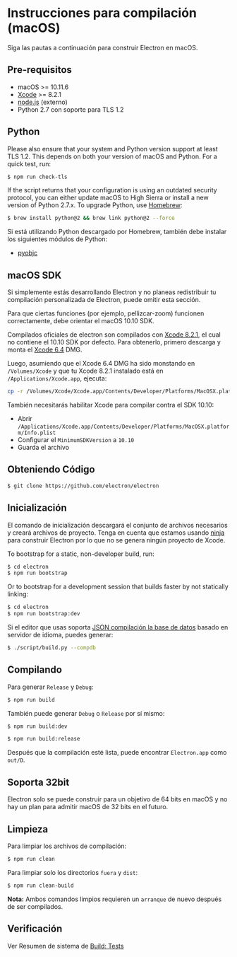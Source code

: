 # Instrucciones para compilación (macOS)

Siga las pautas a continuación para construir Electron en macOS.

## Pre-requisitos

- macOS >= 10.11.6
- [Xcode](https://developer.apple.com/technologies/tools/) >= 8.2.1
- [node.js](https://nodejs.org) (externo)
- Python 2.7 con soporte para TLS 1.2

## Python

Please also ensure that your system and Python version support at least TLS 1.2. This depends on both your version of macOS and Python. For a quick test, run:

```sh
$ npm run check-tls
```

If the script returns that your configuration is using an outdated security protocol, you can either update macOS to High Sierra or install a new version of Python 2.7.x. To upgrade Python, use [Homebrew](https://brew.sh/):

```sh
$ brew install python@2 && brew link python@2 --force
```

Si está utilizando Python descargado por Homebrew, también debe instalar los siguientes módulos de Python:

- [pyobjc](https://pythonhosted.org/pyobjc/install.html)

## macOS SDK

Si simplemente estás desarrollando Electron y no planeas redistribuir tu compilación personalizada de Electron, puede omitir esta sección.

Para que ciertas funciones (por ejemplo, pellizcar-zoom) funcionen correctamente, debe orientar el macOS 10.10 SDK.

Compilados oficiales de electron son compilados con [Xcode 8.2.1](http://adcdownload.apple.com/Developer_Tools/Xcode_8.2.1/Xcode_8.2.1.xip), el cual no contiene el 10.10 SDK por defecto. Para obtenerlo, primero descarga y monta el [Xcode 6.4](http://developer.apple.com/devcenter/download.action?path=/Developer_Tools/Xcode_6.4/Xcode_6.4.dmg) DMG.

Luego, asumiendo que el Xcode 6.4 DMG ha sido monstando en `/Volumes/Xcode` y que tu Xcode 8.2.1 instalado está en `/Applications/Xcode.app`, ejecuta:

```sh
cp -r /Volumes/Xcode/Xcode.app/Contents/Developer/Platforms/MacOSX.platform/Developer/SDKs/MacOSX10.10.sdk /Applications/Xcode.app/Contents/Developer/Platforms/MacOSX.platform/Developer/SDKs/
```

También necesitarás habilitar Xcode para compilar contra el SDK 10.10:

- Abrir `/Applications/Xcode.app/Contents/Developer/Platforms/MacOSX.platform/Info.plist`
- Configurar el `MinimumSDKVersion` a `10.10`
- Guarda el archivo

## Obteniendo Código

```sh
$ git clone https://github.com/electron/electron
```

## Inicialización

El comando de inicialización descargará el conjunto de archivos necesarios y creará archivos de proyecto. Tenga en cuenta que estamos usando [ninja](https://ninja-build.org/) para construir Electron por lo que no se genera ningún proyecto de Xcode.

To bootstrap for a static, non-developer build, run:

```sh
$ cd electron 
$ npm run bootstrap
```

Or to bootstrap for a development session that builds faster by not statically linking:

```sh
$ cd electron 
$ npm run bootstrap:dev
```

Si el editor que usas soporta [JSON compilación la base de datos](http://clang.llvm.org/docs/JSONCompilationDatabase.html) basado en servidor de idioma, puedes generar:

```sh
$ ./script/build.py --compdb
```

## Compilando

Para generar `Release` y `Debug`:

```sh
$ npm run build
```

También puede generar `Debug` o `Release` por sí mismo:

```sh
$ npm run build:dev
```

```sh
$ npm run build:release
```

Después que la compilación esté lista, puede encontrar `Electron.app` como `out/D`.

## Soporta 32bit

Electron solo se puede construir para un objetivo de 64 bits en macOS y no hay un plan para admitir macOS de 32 bits en el futuro.

## Limpieza

Para limpiar los archivos de compilación:

```sh
$ npm run clean
```

Para limpiar solo los directorios `fuera` y `dist`:

```sh
$ npm run clean-build
```

**Nota:** Ambos comandos limpios requieren un `arranque` de nuevo después de ser compilados.

## Verificación

Ver Resumen de sistema de [Build: Tests](build-system-overview.md#tests)